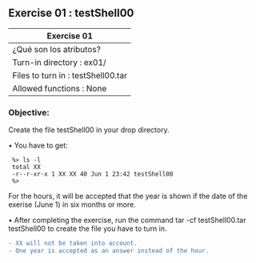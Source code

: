 ## Exercise 01 : testShell00

|               Exercise 01             |
|---------------------------------------|
|             ¿Qué son los atributos?   |
| Turn-in directory : ex01/             |
| Files to turn in : testShell00.tar    |
| Allowed functions : None              |

 ### Objective: 

Create the file testShell00 in your drop directory.

• You have to get: 

<pre><code> %> ls -l
 total XX
 -r--r-xr-x 1 XX XX 40 Jun 1 23:42 testShell00
 %> </pre></code>
For the hours, it will be accepted that the year is shown if the date of the
exerise (June 1) in six months or more.

• After completing the exercise, run the command tar -cf testShell00.tar testShell00
to create the file you have to turn in.

```diff
- XX will not be taken into account.
- One year is accepted as an answer instead of the hour.
```
